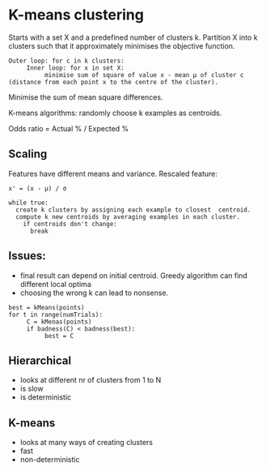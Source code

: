 # K-means clustering

Starts with a set X and a predefined number of clusters k.
Partition X into k clusters such that it approximately minimises the objective function.
```
Outer loop: for c in k clusters:
     Inner loop: for x in set X:
          minimise sum of square of value x - mean µ of cluster c (distance from each point x to the centre of the cluster). 
```
Minimise the sum of mean square differences. 

K-means algorithms:
randomly choose k examples as centroids.

Odds ratio = Actual % / Expected %

## Scaling

Features have different means and variance.
Rescaled feature:
```
x' = (x - µ) / σ
```

```
while true: 
  create k clusters by assigning each example to closest  centroid.
  compute k new centroids by averaging examples in each cluster. 
    if centroids don't change:
      break
```
## Issues:

   * final result can depend on initial centroid. Greedy algorithm can find different local optima
   * choosing the wrong k can lead to nonsense. 

```
best = kMeans(points)
for t in range(numTrials):
     C = kMenas(points)
     if badness(C) < badness(best):
          best = C
```

## Hierarchical 
* looks at different nr of clusters from 1 to N
* is slow
* is deterministic

## K-means
* looks at many ways of creating clusters
* fast
* non-deterministic
